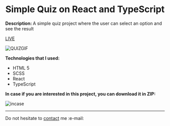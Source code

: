 <h1 align = "center">Simple Quiz on React and TypeScript</h1>
<p><b>Description: </b>A simple quiz project where the user can select an option and see the result</p> 
<a href = "https://vladyslavos.github.io/React_Quiz/">LIVE</a>

![QUIZGIF](https://user-images.githubusercontent.com/67589338/186728959-92edf998-4f15-4b9f-979e-ca2a6242abdb.gif)


<b>Technologies that I used:</b>
<ul>
  <li>HTML 5</li>
  <li>SCSS</li>
  <li>React</li>
  <li>TypeScript</li>
</ul>


<b>In case if you are interested in this project, you can download it in ZIP:</b>


![incase](https://user-images.githubusercontent.com/67589338/126912295-1e69ace5-af2d-4a8c-96a9-41aa909c8c43.png)
<hr>

<p>Do not hesitate to <a href="mailto:vladyslawork@gmail.com">contact</a> me :e-mail:</p>
